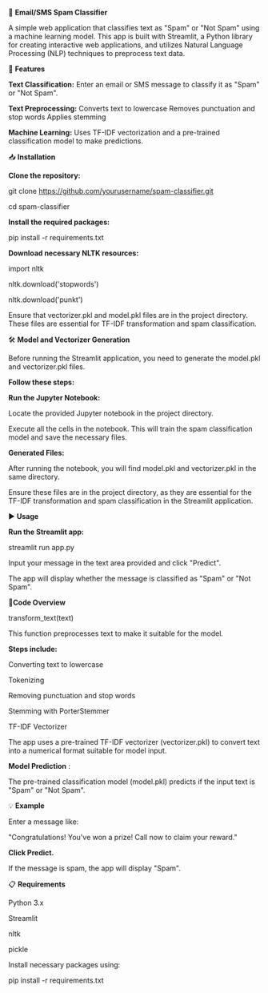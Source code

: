 📧                                                             **Email/SMS Spam Classifier**

A simple web application that classifies text as "Spam" or "Not Spam" using a machine learning model. This app is built with Streamlit, a Python library for creating interactive web applications, and utilizes Natural Language Processing (NLP) techniques to preprocess text data.

🚀 **Features**

**Text Classification:** Enter an email or SMS message to classify it as "Spam" or "Not Spam".

**Text Preprocessing:**
Converts text to lowercase
Removes punctuation and stop words
Applies stemming

**Machine Learning:** Uses TF-IDF vectorization and a pre-trained classification model to make predictions.


📥 **Installation**

**Clone the repository:**

git clone https://github.com/yourusername/spam-classifier.git

cd spam-classifier

**Install the required packages:**


pip install -r requirements.txt

**Download necessary NLTK resources:**

import nltk

nltk.download('stopwords')

nltk.download('punkt')

Ensure that vectorizer.pkl and model.pkl files are in the project directory. 
These files are essential for TF-IDF transformation and spam classification.

🛠️ **Model and Vectorizer Generation**

Before running the Streamlit application, you need to generate the model.pkl and vectorizer.pkl files. 

**Follow these steps:**

**Run the Jupyter Notebook:**

Locate the provided Jupyter notebook in the project directory.

Execute all the cells in the notebook. This will train the spam classification model and save the necessary files.

**Generated Files:**

After running the notebook, you will find model.pkl and vectorizer.pkl in the same directory.

Ensure these files are in the project directory, as they are essential for the TF-IDF transformation and spam classification in the Streamlit application.

▶️ **Usage**

**Run the Streamlit app:**


streamlit run app.py

Input your message in the text area provided and click "Predict".

The app will display whether the message is classified as "Spam" or "Not Spam".

🧩**Code Overview**

transform_text(text)

This function preprocesses text to make it suitable for the model. 

**Steps include:**

Converting text to lowercase

Tokenizing

Removing punctuation and stop words

Stemming with PorterStemmer

TF-IDF Vectorizer

The app uses a pre-trained TF-IDF vectorizer (vectorizer.pkl) to convert text into a numerical format suitable for model input.

**Model Prediction** : 

The pre-trained classification model (model.pkl) predicts if the input text is "Spam" or "Not Spam".

💡 **Example**

Enter a message like:

"Congratulations! You've won a prize! Call now to claim your reward."

**Click Predict.**

If the message is spam, the app will display "Spam".

📋 **Requirements**

Python 3.x

Streamlit

nltk

pickle

Install necessary packages using:

pip install -r requirements.txt
